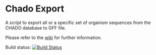 Chado Export
============

A script to export all or a specific set of organism sequences from the CHADO database to GFF file.

Please refer to the [wiki](http://mediawiki.internal.sanger.ac.uk/index.php?title=Pathogens_GFF3_Export) for further information.

Build status: [![Build Status](https://travis-ci.org/sanger-pathogens/chado-export.svg?branch=master)](https://travis-ci.org/sanger-pathogens/chado-export)
